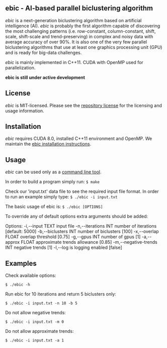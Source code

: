 ## ebic - AI-based parallel biclustering algorithm

*ebic* is a next-generation biclustering algorithm based on artificial intelligence (AI). 
*ebic* is probably the first algorithm capable of discovering the most challenging patterns (i.e. row-constant, column-constant, shift, scale, shift-scale and trend-preserving) in complex and noisy data with average accuracy of over 90%.
It is also one of the very few parallel biclustering algorithms that use at least one graphics processing unit (GPU) and is ready for big-data challenges.

*ebic* is mainly implemented in C++11. CUDA with OpenMP used for parallelization.

**ebic is still under active development**


## License

*ebic* is MIT-licensed. Please see the [repository license](https://github.com/athril/ebic/blob/master/LICENSE) for the licensing and usage information.


## Installation

*ebic* requires CUDA 8.0, installed C++11 environment and OpenMP.
We maintain the [ebic installation instructions](http://athril.github.io/ebic/installation/).


## Usage

*ebic* can be used only as a [command line tool](http://athril.github.io/ebic/usage/).

In order to build a program simply run:
```$ make```

Check our 'input.txt' data file to see the required input file format. In order to run an example simply type:
```$ ./ebic -i input.txt```

The basic usage of ebic is: 
```$ ./ebic [OPTIONS]```

To override any of default options extra arguments should be added:

Options:
  -i,--input TEXT             input file 
  -n,--iterations INT         number of iterations [default: 5000]
  -b,--biclusters INT         number of biclusters [100]
  -x,--overlap FLOAT          overlap threshold [0.75]
  -g,--gpus INT               number of gpus [1]
  -a,--approx FLOAT           approximate trends allowance [0.85]
  -m,--negative-trends INT    negative trends [1]
  -l,--log                    is logging enabled [false]



## Examples

Check available options:
```Shell
$ ./ebic -h
```

Run ebic for 10 iterations and return 5 biclusters only:
```Shell
$ ./ebic -i input.txt -n 10 -b 5
```

Do not allow negative trends:
```Shell
$ ./ebic -i input.txt -m 0
```

Do not allow approximate trends:
```Shell
$ ./ebic -i input.txt -a 1
```

